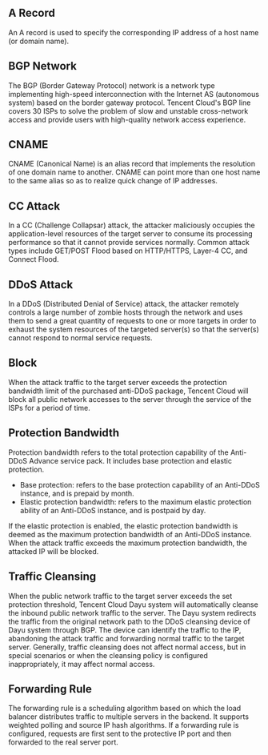 ﻿[//]: # (chinagitpath:XXXXX)

## A Record
An A record is used to specify the corresponding IP address of a host name (or domain name).

## BGP Network
The BGP (Border Gateway Protocol) network is a network type implementing high-speed interconnection with the Internet AS (autonomous system) based on the border gateway protocol. Tencent Cloud's BGP line covers 30 ISPs to solve the problem of slow and unstable cross-network access and provide users with high-quality network access experience.

## CNAME
CNAME (Canonical Name) is an alias record that implements the resolution of one domain name to another. CNAME can point more than one host name to the same alias so as to realize quick change of IP addresses.

## CC Attack
In a CC (Challenge Collapsar) attack, the attacker maliciously occupies the application-level resources of the target server to consume its processing performance so that it cannot provide services normally. Common attack types include GET/POST Flood based on HTTP/HTTPS, Layer-4 CC, and Connect Flood.

## DDoS Attack
In a DDoS (Distributed Denial of Service) attack, the attacker remotely controls a large number of zombie hosts through the network and uses them to send a great quantity of requests to one or more targets in order to exhaust the system resources of the targeted server(s) so that the server(s) cannot respond to normal service requests.

## Block
When the attack traffic to the target server exceeds the protection bandwidth limit of the purchased anti-DDoS package, Tencent Cloud will block all public network accesses to the server through the service of the ISPs for a period of time.

## Protection Bandwidth
Protection bandwidth refers to the total protection capability of the Anti-DDoS Advance service pack. It includes base protection and elastic protection.
- Base protection: refers to the base protection capability of an Anti-DDoS instance, and is prepaid by month.
- Elastic protection bandwidth: refers to the maximum elastic protection ability of an Anti-DDoS instance, and is postpaid by day.

If the elastic protection is enabled, the elastic protection bandwidth is deemed as the maximum protection bandwidth of an Anti-DDoS instance. When the attack traffic exceeds the maximum protection bandwidth, the attacked IP will be blocked.

## Traffic Cleansing
When the public network traffic to the target server exceeds the set protection threshold, Tencent Cloud Dayu system will automatically cleanse the inbound public network traffic to the server. The Dayu system redirects the traffic from the original network path to the DDoS cleansing device of Dayu system through BGP. The device can identify the traffic to the IP, abandoning the attack traffic and forwarding normal traffic to the target server. Generally, traffic cleansing does not affect normal access, but in special scenarios or when the cleansing policy is configured inappropriately, it may affect normal access.

## Forwarding Rule
The forwarding rule is a scheduling algorithm based on which the load balancer distributes traffic to multiple servers in the backend. It supports weighted polling and source IP hash algorithms. If a forwarding rule is configured,  requests are first sent to the protective IP port and then forwarded to the real server port.

